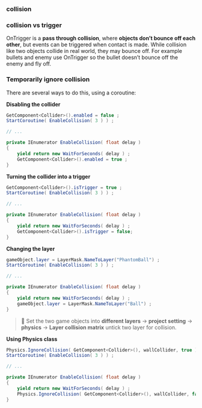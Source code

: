 ### collision


### collision vs trigger
OnTrigger is a **pass through collision**, where **objects don’t bounce off each other**, but events can be triggered when contact is made. While collision like two objects collide in real world, they may bounce off. For example bullets and enemy use OnTrigger so the bullet doesn’t bounce off the enemy and fly off.


### Temporarily ignore collision

There are several ways to do this, using a coroutine:

**Disabling the collider**
```cs
GetComponent<Collider>().enabled = false ;
StartCoroutine( EnableCollision( 3 ) ) ;

// ...

private IEnumerator EnableCollision( float delay )
{
    yield return new WaitForSeconds( delay ) ;
    GetComponent<Collider>().enabled = true ;
}

```

**Turning the collider into a trigger**
```cs
GetComponent<Collider>().isTrigger = true ;
StartCoroutine( EnableCollision( 3 ) ) ;

// ...

private IEnumerator EnableCollision( float delay )
{
    yield return new WaitForSeconds( delay ) ;
    GetComponent<Collider>().isTrigger = false;
}
```


**Changing the layer**
```cs
gameObject.layer = LayerMask.NameToLayer("PhantomBall") ;
StartCoroutine( EnableCollision( 3 ) ) ;

// ...

private IEnumerator EnableCollision( float delay )
{
    yield return new WaitForSeconds( delay ) ;
    gameObject.layer = LayerMask.NameToLayer("Ball") ;
}
```


> 📌 Set the two game objects into **different layers** → **project setting** → **physics** → **Layer collision matrix** untick two layer for collision.


**Using Physics class**
```cs
Physics.IgnoreCollision( GetComponent<Collider>(), wallCollider, true ) ;
StartCoroutine( EnableCollision( 3 ) ) ;

// ...

private IEnumerator EnableCollision( float delay )
{
    yield return new WaitForSeconds( delay ) ;
    Physics.IgnoreCollision( GetComponent<Collider>(), wallCollider, false ) ;
}
```



